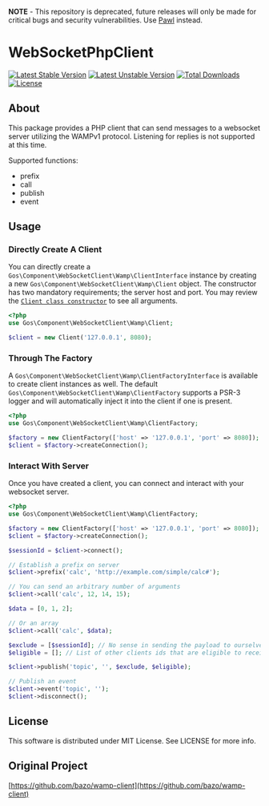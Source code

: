 **NOTE** - This repository is deprecated, future releases will only be made for critical bugs and security vulnerabilities. Use [Pawl](https://github.com/ratchetphp/Pawl) instead.

WebSocketPhpClient
==================

[![Latest Stable Version](https://poser.pugx.org/gos/websocket-client/v/stable)](https://packagist.org/packages/gos/websocket-client) [![Latest Unstable Version](https://poser.pugx.org/gos/websocket-client/v/unstable)](https://packagist.org/packages/gos/websocket-client) [![Total Downloads](https://poser.pugx.org/gos/websocket-client/downloads)](https://packagist.org/packages/gos/websocket-client) [![License](https://poser.pugx.org/gos/websocket-client/license)](https://packagist.org/packages/gos/websocket-client)

## About

This package provides a PHP client that can send messages to a websocket server utilizing the WAMPv1 protocol. Listening for replies is not supported at this time.

Supported functions:
 - prefix
 - call
 - publish
 - event

## Usage

### Directly Create A Client

You can directly create a `Gos\Component\WebSocketClient\Wamp\ClientInterface` instance by creating a new `Gos\Component\WebSocketClient\Wamp\Client` object. The constructor has two mandatory requirements; the server host and port. You may review the [`Client class constructor`](/src/Wamp/Client.php) to see all arguments.

```php
<?php
use Gos\Component\WebSocketClient\Wamp\Client;

$client = new Client('127.0.0.1', 8080);
```

### Through The Factory

A `Gos\Component\WebSocketClient\Wamp\ClientFactoryInterface` is available to create client instances as well. The default `Gos\Component\WebSocketClient\Wamp\ClientFactory` supports a PSR-3 logger and will automatically inject it into the client if one is present.

```php
<?php
use Gos\Component\WebSocketClient\Wamp\ClientFactory;

$factory = new ClientFactory(['host' => '127.0.0.1', 'port' => 8080]);
$client = $factory->createConnection();
```

### Interact With Server

Once you have created a client, you can connect and interact with your websocket server.

```php
<?php
use Gos\Component\WebSocketClient\Wamp\ClientFactory;

$factory = new ClientFactory(['host' => '127.0.0.1', 'port' => 8080]);
$client = $factory->createConnection();

$sessionId = $client->connect();

// Establish a prefix on server
$client->prefix('calc', 'http://example.com/simple/calc#');

// You can send an arbitrary number of arguments
$client->call('calc', 12, 14, 15);

$data = [0, 1, 2];

// Or an array
$client->call('calc', $data);

$exclude = [$sessionId]; // No sense in sending the payload to ourselves
$eligible = []; // List of other clients ids that are eligible to receive this payload

$client->publish('topic', '', $exclude, $eligible);

// Publish an event
$client->event('topic', '');
$client->disconnect();
```

## License
This software is distributed under MIT License. See LICENSE for more info.

## Original Project
[https://github.com/bazo/wamp-client](https://github.com/bazo/wamp-client)
